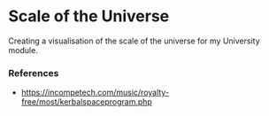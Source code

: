 # Scale of the Universe
Creating a visualisation of the scale of the universe for my University module.

### References
- https://incompetech.com/music/royalty-free/most/kerbalspaceprogram.php
